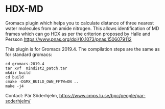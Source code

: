 # HDX-MD
Gromacs plugin which helps you to calculate distance of three nearest water molecules from an amide nitrogen. This allows identification of MD frames which can go HDX as per the criterion proposed by Halle and Persson https://www.pnas.org/doi/10.1073/pnas.1506079112

This plugin is for Gromacs 2019.4. The compilation steps are the same as for standard gromacs:

```
cd gromacs-2019.4
tar xvf  mindist2_patch.tar
mkdir build
cd build
cmake -DGMX_BUILD_OWN_FFTW=ON ..
make -j4
```

Contact: Pär Söderhjelm, https://www.cmps.lu.se/bpc/people/par-soderhjelm/
